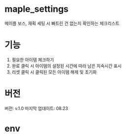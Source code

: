 # maple_settings

메이플 보스, 재획 세팅 시 빠트린 건 없는지 확인하는 체크리스트

# 기능

1. 필요한 아이템 체크하기
2. 완료 클릭 시 아이템의 설정된 시간에 따라 남은 지속시간 표시
3. 리셋 클릭 시 클릭된 모든 아이템 해제 및 초기화

# 버전

버전: v.1.0
마지막 업데이트: 08.23

# env
